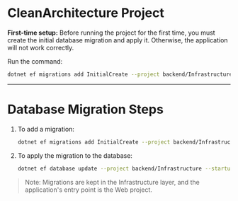 # CleanArchitecture Project

**First-time setup:**
Before running the project for the first time, you must create the initial database migration and apply it. Otherwise, the application will not work correctly.

Run the command:

```sh
dotnet ef migrations add InitialCreate --project backend/Infrastructure --startup-project backend/Web --output-dir Data/Migrations
```

---

# Database Migration Steps

1. To add a migration:

   ```sh
   dotnet ef migrations add InitialCreate --project backend/Infrastructure --startup-project backend/Web --output-dir Data/Migrations
   ```

2. To apply the migration to the database:
   ```sh
   dotnet ef database update --project backend/Infrastructure --startup-project backend/Web
   ```

> Note: Migrations are kept in the Infrastructure layer, and the application's entry point is the Web project.
